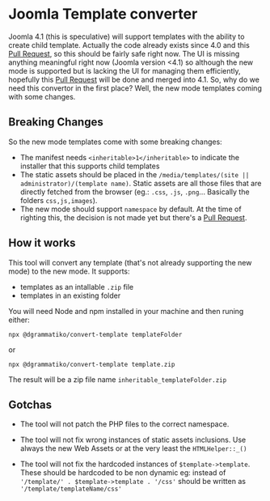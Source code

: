 # Joomla Template converter

Joomla 4.1 (this is speculative) will support templates with the ability to create child template. Actually the code already exists since 4.0 and this [Pull Request](https://github.com/joomla/joomla-cms/pull/30192), so this should be fairly safe right now. The UI is missing anything meaningful right now (Joomla version <4.1) so although the new mode is supported but is lacking the UI for managing them efficiently, hopefully this [Pull Request](https://github.com/joomla/joomla-cms/pull/32896) will be done and merged into 4.1. So, why do we need this convertor in the first place? Well, the new mode templates coming with some changes.

## Breaking Changes
So the new mode templates come with some breaking changes:
- The manifest needs `<inheritable>1</inheritable>` to indicate the installer that this supports child templates
- The static assets should be placed in the `/media/templates/(site || administrator)/(template name)`. Static assets are all those files that are directly fetched from the browser (eg.: `.css`, `.js`, `.png`... Basically the folders `css,js,images`).
- The new mode should support `namespace` by default. At the time of righting this, the decision is not made yet but there's a [Pull Request](https://github.com/joomla/joomla-cms/pull/30816).

## How it works
This tool will convert any template (that's not already supporting the new mode) to the new mode. It supports:
- templates as an intallable `.zip` file
- templates in an existing folder

You will need Node and npm installed in your machine and then runing either:

`npx @dgrammatiko/convert-template templateFolder`

or

`npx @dgrammatiko/convert-template template.zip`


The result will be a zip file name `inheritable_templateFolder.zip`

## Gotchas
- The tool will not patch the PHP files to the correct namespace.

- The tool will not fix wrong instances of static assets inclusions. Use always the new Web Assets or at the very least the `HTMLHelper::_()`

- The tool will not fix the hardcoded instances of `$template->template`. These should be hardcoded to be non dynamic eg: instead of `'/template/' . $template->template . '/css'` should be written as `'/template/templateName/css'`
